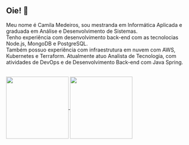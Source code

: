 ## Oie! 👋

Meu nome é Camila Medeiros, sou mestranda em Informática Aplicada e graduada em Análise e Desenvolvimento de Sistemas.<br>
Tenho experiência com desenvolvimento back-end com as tecnolocias Node.js, MongoDB e PostgreSQL.<br>
Também possuo experiência com infraestrutura em nuvem com AWS, Kubernetes e Terraform.
Atualmente atuo Analista de Tecnologia, com atividades de DevOps e de Desenvolvimento Back-end com Java Spring.

<br>

<div>
  <a href="https://github.com/anuraghazra/github-readme-stats">
    <img height="170em" align="center" src="https://github-readme-stats.vercel.app/api?username=camilamedeir0s&show_icons=true&theme=midnight-purple" />
  </a>
  <a href="https://github.com/anuraghazra/convoychat">
    <img height="170em" align="center" src="https://github-readme-stats.vercel.app/api/top-langs/?username=camilamedeir0s&theme=midnight-purple&layout=compact" />
  </a>
  
</div>
